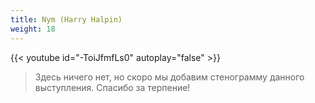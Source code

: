 ```yaml
---
title: Nym (Harry Halpin)
weight: 18
---
```


{{< youtube id="-ToiJfmfLs0" autoplay="false" >}}

>Здесь ничего нет, но скоро мы добавим стенограмму данного выступления. Спасибо за терпение!
